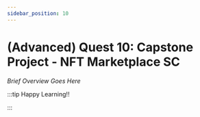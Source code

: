 ```yaml
---
sidebar_position: 10
---
```


# (Advanced) Quest 10: Capstone Project - NFT Marketplace SC

_Brief Overview Goes Here_

:::tip Happy Learning!!

<QuestButton text="Go To Quest" link="https://app.stackup.dev/quest_page/advanced-quest-10-capstone-project---nft-marketplace-sc" />

:::
